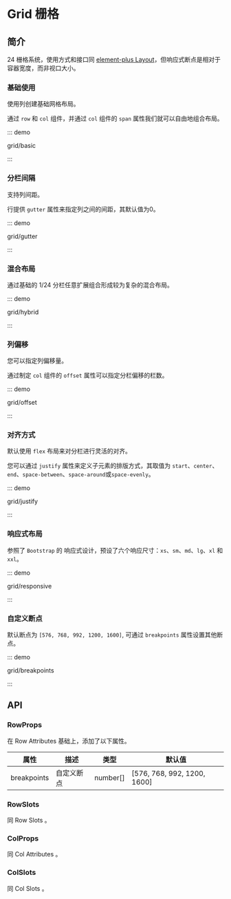 # Grid 栅格

## 简介

24 栅格系统，使用方式和接口同 [element-plus Layout](https://element-plus.org/zh-CN/component/layout.html)，但响应式断点是相对于容器宽度，而非视口大小。

### 基础使用

使用列创建基础网格布局。

通过 `row` 和 `col` 组件，并通过 `col` 组件的 `span` 属性我们就可以自由地组合布局。

::: demo

grid/basic

:::

### 分栏间隔

支持列间距。

行提供 `gutter` 属性来指定列之间的间距，其默认值为0。

::: demo

grid/gutter

:::

### 混合布局

通过基础的 1/24 分栏任意扩展组合形成较为复杂的混合布局。

::: demo

grid/hybrid

:::

### 列偏移

您可以指定列偏移量。

通过制定 `col` 组件的 `offset` 属性可以指定分栏偏移的栏数。

::: demo

grid/offset

:::

### 对齐方式

默认使用 `flex` 布局来对分栏进行灵活的对齐。

您可以通过 `justify` 属性来定义子元素的排版方式，其取值为 `start`、`center`、`end`、`space-between`、`space-around`或`space-evenly`。

::: demo

grid/justify

:::

### 响应式布局

参照了 `Bootstrap` 的 响应式设计，预设了六个响应尺寸：`xs`、`sm`、`md`、`lg`、`xl` 和 `xxl`。

::: demo

grid/responsive

:::

### 自定义断点

默认断点为 `[576, 768, 992, 1200, 1600]`, 可通过 `breakpoints` 属性设置其他断点。

::: demo

grid/breakpoints

:::

## API

### RowProps

在 <el-link type="primary" href="https://element-plus.org/zh-CN/component/layout.html#row-attributes" target="_blank">Row Attributes</el-link> 基础上，添加了以下属性。

| 属性        | 描述       | 类型     | 默认值                      |
| ----------- | ---------- | -------- | --------------------------- |
| breakpoints | 自定义断点 | number[] | [576, 768, 992, 1200, 1600] |

### RowSlots

同 <el-link type="primary" href="https://element-plus.org/zh-CN/component/layout.html#row-slots" target="_blank">Row Slots</el-link> 。

### ColProps

同 <el-link type="primary" href="https://element-plus.org/zh-CN/component/layout.html#col-attributes" target="_blank">Col Attributes</el-link> 。

### ColSlots

同 <el-link type="primary" href="https://element-plus.org/zh-CN/component/layout.html#col-slots" target="_blank">Col Slots</el-link> 。
